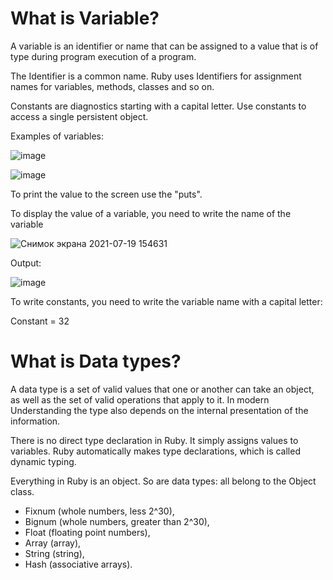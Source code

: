 # What is Variable?
          
A variable is an identifier or name that can be assigned to a value that is of type during program execution of a program.


The Identifier is a common name. Ruby uses Identifiers for assignment
names for variables, methods, classes and so on.

Constants are diagnostics starting with a capital letter. Use constants
to access a single persistent object.


Examples of variables:

![image](https://user-images.githubusercontent.com/70166078/126148274-9dcfea8f-295f-4284-9107-07965f73646f.png)


![image](https://user-images.githubusercontent.com/70166078/126147739-56743bd9-9015-4eb1-92cb-648b9d227c0b.png)

To print the value to the screen use the "puts".


To display the value of a variable, you need to write the name of the variable

![Снимок экрана 2021-07-19 154631](https://user-images.githubusercontent.com/70166078/126151486-cf45c740-5b3b-4d75-bbe4-ec00de461f97.png)


Output:

![image](https://user-images.githubusercontent.com/70166078/126151556-6edae6d4-4fec-4d35-b690-1381b0dd6ebf.png)

To write constants, you need to write the variable name with a capital letter:

Constant = 32

# What is Data types?

A data type is a set of valid values that one or another can take
an object, as well as the set of valid operations that apply to it. In modern
Understanding the type also depends on the internal presentation of the information.

There is no direct type declaration in Ruby. It simply assigns values to variables.
Ruby automatically makes type declarations, which is called dynamic typing.

Everything in Ruby is an object. So are data types: all belong to the Object class.

* Fixnum (whole numbers, less 2^30),
* Bignum (whole numbers, greater than 2^30),
* Float (floating point numbers),
* Array (array),
* String (string),
* Hash (associative arrays).
